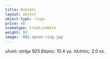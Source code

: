 ```yaml
---
title: Κουτάλι
layout: object
object-type: rings
price: 48
scematype: CreativeWork
weight: 80
image: '002-spoon-ring.jpg'
---
```


υλικό: ασήμι 925
βάρος: 10.4 γρ.
πλάτος: 2.0 εκ.

